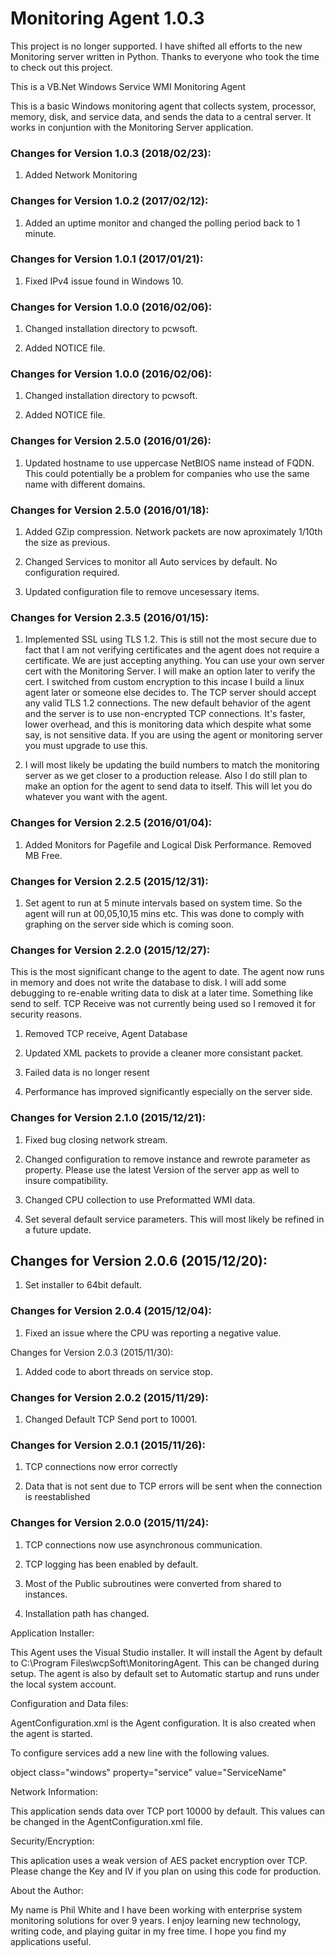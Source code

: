# Monitoring Agent 1.0.3

This project is no longer supported. I have shifted all efforts to the new Monitoring server written in Python. Thanks to everyone who took the time to check out this project.

This is a VB.Net Windows Service WMI Monitoring Agent

This is a basic Windows monitoring agent that collects system, processor, memory, disk, and service data, and sends the data to a central server. It works in conjuntion with the Monitoring Server application.

### Changes for Version 1.0.3 (2018/02/23):

1.  Added Network Monitoring  

### Changes for Version 1.0.2 (2017/02/12):

1.  Added an uptime monitor and changed the polling period back to 1 minute.  


### Changes for Version 1.0.1 (2017/01/21):

1.  Fixed IPv4 issue found in Windows 10.


### Changes for Version 1.0.0 (2016/02/06):

1.  Changed installation directory to pcwsoft.

2.  Added NOTICE file.


### Changes for Version 1.0.0 (2016/02/06):

1.  Changed installation directory to pcwsoft.

2.  Added NOTICE file.


### Changes for Version 2.5.0 (2016/01/26):

1.  Updated hostname to use uppercase NetBIOS name instead of FQDN.  This could potentially be a problem for companies who use the same name with different domains.  

### Changes for Version 2.5.0 (2016/01/18):

1.  Added GZip compression.  Network packets are now aproximately 1/10th the size as previous.  

2.  Changed Services to monitor all Auto services by default.  No configuration required.

3.  Updated configuration file to remove uncesessary items.


### Changes for Version 2.3.5 (2016/01/15):

1.  Implemented SSL using TLS 1.2.  This is still not the most secure due to fact that I am not verifying certificates and the agent does not require a certificate.  We are just accepting anything.  You can use your own server cert with the Monitoring Server.  I will make an option later to verify the cert.  I switched from custom encryption to this incase I build a linux agent later or someone else decides to.  The TCP server should accept any valid TLS 1.2 connections.  The new default behavior of the agent and the server is to use non-encrypted TCP connections.  It's faster, lower overhead, and this is monitoring data which despite what some say, is not sensitive data.  If you are using the agent or monitoring server you must upgrade to use this.  

2.  I will most likely be updating the build numbers to match the monitoring server as we get closer to a production release.  Also I do still plan to make an option for the agent to send data to itself.  This will let you do whatever you want with the agent.   


### Changes for Version 2.2.5 (2016/01/04):

1.  Added Monitors for Pagefile and Logical Disk Performance.  Removed MB Free.


### Changes for Version 2.2.5 (2015/12/31):

1.  Set agent to run at 5 minute intervals based on system time.  So the agent will run at 00,05,10,15 mins etc.  This was done to comply with graphing on the server side which is coming soon.  
 

### Changes for Version 2.2.0 (2015/12/27):

This is the most significant change to the agent to date.  The agent now runs in memory and does not write the database to disk.  I will add some debugging to re-enable writing data to disk at a later time.  Something like send to self.  TCP Receive was not currently being used so I removed it for security reasons.

1.  Removed TCP receive, Agent Database

2.  Updated XML packets to provide a cleaner more consistant packet.  

3.  Failed data is no longer resent

4.  Performance has improved significantly especially on the server side.  


### Changes for Version 2.1.0 (2015/12/21):

1.  Fixed bug closing network stream. 

2.  Changed configuration to remove instance and rewrote parameter as property.  Please use the latest Version of the server app as well to insure compatibility.

3.  Changed CPU collection to use Preformatted WMI data.

4.  Set several default service parameters.  This will most likely be refined in a future update.

## Changes for Version 2.0.6 (2015/12/20):

1.  Set installer to 64bit default.


### Changes for Version 2.0.4 (2015/12/04):

1.  Fixed an issue where the CPU was reporting a negative value.

Changes for Version 2.0.3 (2015/11/30):

1.  Added code to abort threads on service stop.


### Changes for Version 2.0.2 (2015/11/29):

1.  Changed Default TCP Send port to 10001.


### Changes for Version 2.0.1 (2015/11/26):

1. TCP connections now error correctly

2. Data that is not sent due to TCP errors will be sent when the connection is reestablished


### Changes for Version 2.0.0 (2015/11/24):

1. TCP connections now use asynchronous communication.

2. TCP logging has been enabled by default.

3. Most of the Public subroutines were converted from shared to instances.

4. Installation path has changed.


Application Installer:

This Agent uses the Visual Studio installer. It will install the Agent by default to C:\Program Files\wcpSoft\MonitoringAgent. This can be changed during setup. The agent is also by default set to Automatic startup and runs under the local system account.

Configuration and Data files:

AgentConfiguration.xml is the Agent configuration. It is also created when the agent is started.

To configure services add a new line with the following values.

object class="windows" property="service" value="ServiceName"

Network Information:

This application sends data over TCP port 10000 by default. This values can be changed in the AgentConfiguration.xml file.

Security/Encryption:

This aplication uses a weak version of AES packet encryption over TCP. Please change the Key and IV if you plan on using this code for production.

About the Author:

My name is Phil White and I have been working with enterprise system monitoring solutions for over 9 years. I enjoy learning new technology, writing code, and playing guitar in my free time. I hope you find my applications useful. 
